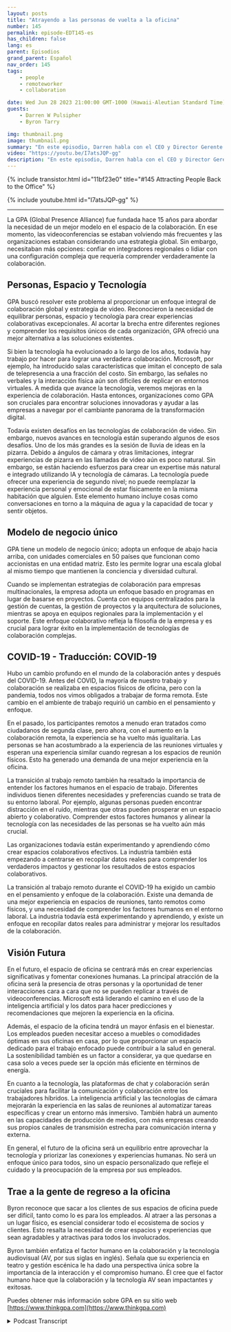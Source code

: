 ```yaml
---
layout: posts
title: "Atrayendo a las personas de vuelta a la oficina"
number: 145
permalink: episode-EDT145-es
has_children: false
lang: es
parent: Episodios
grand_parent: Español
nav_order: 145
tags:
    - people
    - remoteworker
    - collaboration

date: Wed Jun 28 2023 21:00:00 GMT-1000 (Hawaii-Aleutian Standard Time)
guests:
    - Darren W Pulsipher
    - Byron Tarry

img: thumbnail.png
image: thumbnail.png
summary: "En este episodio, Darren habla con el CEO y Director Gerente de GPA sobre el papel que desempeña la innovación en la colaboración para traer a las personas de vuelta a la oficina y por qué las personas necesitan la interacción cara a cara."
video: "https://youtu.be/I7atsJQP-gg"
description: "En este episodio, Darren habla con el CEO y Director Gerente de GPA sobre el papel que desempeña la innovación en la colaboración para traer a las personas de vuelta a la oficina y por qué las personas necesitan la interacción cara a cara."
---
```


<div>
{% include transistor.html id="11bf23e0" title="#145 Attracting People Back to the Office" %}

{% include youtube.html id="I7atsJQP-gg" %}
</div>

---

La GPA (Global Presence Alliance) fue fundada hace 15 años para abordar la necesidad de un mejor modelo en el espacio de la colaboración. En ese momento, las videoconferencias se estaban volviendo más frecuentes y las organizaciones estaban considerando una estrategia global. Sin embargo, necesitaban más opciones: confiar en integradores regionales o lidiar con una configuración compleja que requería comprender verdaderamente la colaboración.

## Personas, Espacio y Tecnología

GPA buscó resolver este problema al proporcionar un enfoque integral de colaboración global y estrategia de video. Reconocieron la necesidad de equilibrar personas, espacio y tecnología para crear experiencias colaborativas excepcionales. Al acortar la brecha entre diferentes regiones y comprender los requisitos únicos de cada organización, GPA ofreció una mejor alternativa a las soluciones existentes.

Si bien la tecnología ha evolucionado a lo largo de los años, todavía hay trabajo por hacer para lograr una verdadera colaboración. Microsoft, por ejemplo, ha introducido salas características que imitan el concepto de sala de telepresencia a una fracción del costo. Sin embargo, las señales no verbales y la interacción física aún son difíciles de replicar en entornos virtuales. A medida que avance la tecnología, veremos mejoras en la experiencia de colaboración. Hasta entonces, organizaciones como GPA son cruciales para encontrar soluciones innovadoras y ayudar a las empresas a navegar por el cambiante panorama de la transformación digital.

Todavía existen desafíos en las tecnologías de colaboración de video. Sin embargo, nuevos avances en tecnología están superando algunos de esos desafíos. Uno de los más grandes es la sesión de lluvia de ideas en la pizarra. Debido a ángulos de cámara y otras limitaciones, integrar experiencias de pizarra en las llamadas de video aún es poco natural. Sin embargo, se están haciendo esfuerzos para crear un expertise más natural e integrado utilizando IA y tecnología de cámaras. La tecnología puede ofrecer una experiencia de segundo nivel; no puede reemplazar la experiencia personal y emocional de estar físicamente en la misma habitación que alguien. Este elemento humano incluye cosas como conversaciones en torno a la máquina de agua y la capacidad de tocar y sentir objetos.

## Modelo de negocio único

GPA tiene un modelo de negocio único; adopta un enfoque de abajo hacia arriba, con unidades comerciales en 50 países que funcionan como accionistas en una entidad matriz. Esto les permite lograr una escala global al mismo tiempo que mantienen la conciencia y diversidad cultural.

Cuando se implementan estrategias de colaboración para empresas multinacionales, la empresa adopta un enfoque basado en programas en lugar de basarse en proyectos. Cuenta con equipos centralizados para la gestión de cuentas, la gestión de proyectos y la arquitectura de soluciones, mientras se apoya en equipos regionales para la implementación y el soporte. Este enfoque colaborativo refleja la filosofía de la empresa y es crucial para lograr éxito en la implementación de tecnologías de colaboración complejas.

## COVID-19 - Traducción: COVID-19

Hubo un cambio profundo en el mundo de la colaboración antes y después del COVID-19. Antes del COVID, la mayoría de nuestro trabajo y colaboración se realizaba en espacios físicos de oficina, pero con la pandemia, todos nos vimos obligados a trabajar de forma remota. Este cambio en el ambiente de trabajo requirió un cambio en el pensamiento y enfoque.

En el pasado, los participantes remotos a menudo eran tratados como ciudadanos de segunda clase, pero ahora, con el aumento en la colaboración remota, la experiencia se ha vuelto más igualitaria. Las personas se han acostumbrado a la experiencia de las reuniones virtuales y esperan una experiencia similar cuando regresan a los espacios de reunión físicos. Esto ha generado una demanda de una mejor experiencia en la oficina.

La transición al trabajo remoto también ha resaltado la importancia de entender los factores humanos en el espacio de trabajo. Diferentes individuos tienen diferentes necesidades y preferencias cuando se trata de su entorno laboral. Por ejemplo, algunas personas pueden encontrar distracción en el ruido, mientras que otras pueden prosperar en un espacio abierto y colaborativo. Comprender estos factores humanos y alinear la tecnología con las necesidades de las personas se ha vuelto aún más crucial.

Las organizaciones todavía están experimentando y aprendiendo cómo crear espacios colaborativos efectivos. La industria también está empezando a centrarse en recopilar datos reales para comprender los verdaderos impactos y gestionar los resultados de estos espacios colaborativos.

La transición al trabajo remoto durante el COVID-19 ha exigido un cambio en el pensamiento y enfoque de la colaboración. Existe una demanda de una mejor experiencia en espacios de reuniones, tanto remotos como físicos, y una necesidad de comprender los factores humanos en el entorno laboral. La industria todavía está experimentando y aprendiendo, y existe un enfoque en recopilar datos reales para administrar y mejorar los resultados de la colaboración.

## Visión Futura

En el futuro, el espacio de oficina se centrará más en crear experiencias significativas y fomentar conexiones humanas. La principal atracción de la oficina será la presencia de otras personas y la oportunidad de tener interacciones cara a cara que no se pueden replicar a través de videoconferencias. Microsoft está liderando el camino en el uso de la inteligencia artificial y los datos para hacer predicciones y recomendaciones que mejoren la experiencia en la oficina.

Además, el espacio de la oficina tendrá un mayor énfasis en el bienestar. Los empleados pueden necesitar acceso a muebles o comodidades óptimas en sus oficinas en casa, por lo que proporcionar un espacio dedicado para el trabajo enfocado puede contribuir a la salud en general. La sostenibilidad también es un factor a considerar, ya que quedarse en casa solo a veces puede ser la opción más eficiente en términos de energía.

En cuanto a la tecnología, las plataformas de chat y colaboración serán cruciales para facilitar la comunicación y colaboración entre los trabajadores híbridos. La inteligencia artificial y las tecnologías de cámara mejorarán la experiencia en las salas de reuniones al automatizar tareas específicas y crear un entorno más inmersivo. También habrá un aumento en las capacidades de producción de medios, con más empresas creando sus propios canales de transmisión estrecha para comunicación interna y externa.

En general, el futuro de la oficina será un equilibrio entre aprovechar la tecnología y priorizar las conexiones y experiencias humanas. No será un enfoque único para todos, sino un espacio personalizado que refleje el cuidado y la preocupación de la empresa por sus empleados.

## Trae a la gente de regreso a la oficina

Byron reconoce que sacar a los clientes de sus espacios de oficina puede ser difícil, tanto como lo es para los empleados. Al atraer a las personas a un lugar físico, es esencial considerar todo el ecosistema de socios y clientes. Esto resalta la necesidad de crear espacios y experiencias que sean agradables y atractivas para todos los involucrados.

Byron también enfatiza el factor humano en la colaboración y la tecnología audiovisual (AV, por sus siglas en inglés). Señala que su experiencia en teatro y gestión escénica le ha dado una perspectiva única sobre la importancia de la interacción y el compromiso humano. Él cree que el factor humano hace que la colaboración y la tecnología AV sean impactantes y exitosas.

Puedes obtener más información sobre GPA en su sitio web [https://www.thinkgpa.com](https://www.thinkgpa.com)



<details>
<summary> Podcast Transcript </summary>

<p></p>

</details>
